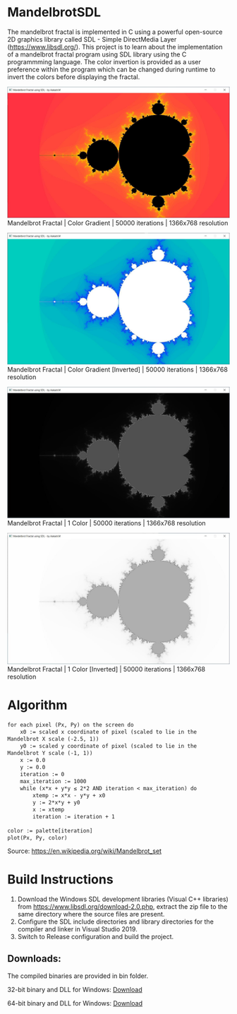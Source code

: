 # MandelbrotSDL

The mandelbrot fractal is implemented in C using a powerful open-source 2D graphics library called SDL - Simple DirectMedia Layer (https://www.libsdl.org/). This project is to learn about the implementation of a mandelbrot fractal program using SDL library using the C programmming language. The color invertion is provided as a user preference within the program which can be changed during runtime to invert the colors before displaying the fractal.

<img src="./resources/color_normal.jpg"> <br>Mandelbrot Fractal | Color Gradient | 50000 iterations | 1366x768 resolution </br></img>

<img src="./resources/color_inverted.jpg"> <br>Mandelbrot Fractal | Color Gradient [Inverted] | 50000 iterations | 1366x768 resolution </br></img>

<img src="./resources/mono_normal.jpg"> <br>Mandelbrot Fractal | 1 Color | 50000 iterations | 1366x768 resolution </br></img>

<img src="./resources/mono_inverted.jpg"> <br>Mandelbrot Fractal | 1 Color  [Inverted] | 50000 iterations | 1366x768 resolution </br></img>

# Algorithm
    for each pixel (Px, Py) on the screen do
        x0 := scaled x coordinate of pixel (scaled to lie in the Mandelbrot X scale (-2.5, 1))
        y0 := scaled y coordinate of pixel (scaled to lie in the Mandelbrot Y scale (-1, 1))
        x := 0.0
        y := 0.0
        iteration := 0
        max_iteration := 1000
        while (x*x + y*y ≤ 2*2 AND iteration < max_iteration) do
            xtemp := x*x - y*y + x0
            y := 2*x*y + y0
            x := xtemp
            iteration := iteration + 1
    
    color := palette[iteration]
    plot(Px, Py, color)

Source: https://en.wikipedia.org/wiki/Mandelbrot_set

# Build Instructions

 1. Download the Windows SDL development libraries (Visual C++ libraries) from https://www.libsdl.org/download-2.0.php, extract the zip file to the same directory where the source files are present.
 3. Configure the SDL include directories and library directories for the compiler and linker in Visual Studio 2019.
 4. Switch to Release configuration and build the project.

## Downloads:
The compiled binaries are provided in bin folder. 

32-bit binary and DLL for Windows: [Download](https://github.com/aakashm101/MandelbrotSDL/tree/main/bin/x86)

64-bit binary and DLL for Windows: [Download](https://github.com/aakashm101/MandelbrotSDL/tree/main/bin/x64)